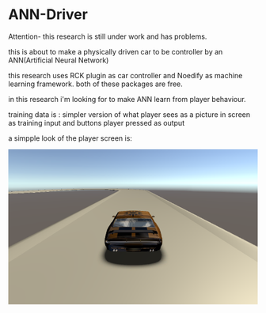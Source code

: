 # ANN-Driver

Attention- this research is still under work and has problems.

this is about to make a physically driven car to be controller by an ANN(Artificial Neural Network)

this research uses RCK plugin as car controller and Noedify as machine learning framework. both of these packages are free.

in this research i'm looking for to make ANN learn from player behaviour.

training data is : simpler version of what player sees as a picture in screen as training input and buttons player pressed as output



a simpple look of the player screen is: 

![player screen](2.png?raw=true "Title")


